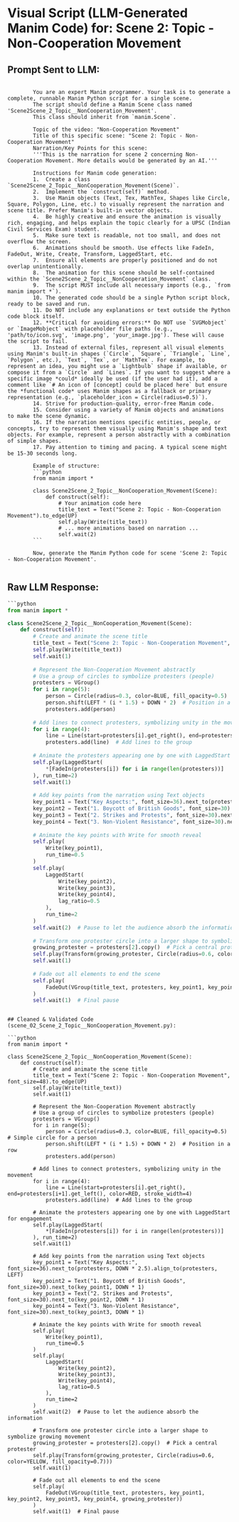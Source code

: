 # Visual Script (LLM-Generated Manim Code) for: Scene 2: Topic - Non-Cooperation Movement

## Prompt Sent to LLM:

```text

        You are an expert Manim programmer. Your task is to generate a complete, runnable Manim Python script for a single scene.
        The script should define a Manim Scene class named 'Scene2Scene_2_Topic__NonCooperation_Movement'.
        This class should inherit from `manim.Scene`.

        Topic of the video: "Non-Cooperation Movement"
        Title of this specific scene: "Scene 2: Topic - Non-Cooperation Movement"
        Narration/Key Points for this scene:
        '''This is the narration for scene 2 concerning Non-Cooperation Movement. More details would be generated by an AI.'''

        Instructions for Manim code generation:
        1.  Create a class `Scene2Scene_2_Topic__NonCooperation_Movement(Scene)`.
        2.  Implement the `construct(self)` method.
        3.  Use Manim objects (Text, Tex, MathTex, Shapes like Circle, Square, Polygon, Line, etc.) to visually represent the narration and scene title. Prefer Manim's built-in vector objects.
        4.  Be highly creative and ensure the animation is visually rich, engaging, and helps explain the topic clearly for a UPSC (Indian Civil Services Exam) student.
        5.  Make sure text is readable, not too small, and does not overflow the screen.
        6.  Animations should be smooth. Use effects like FadeIn, FadeOut, Write, Create, Transform, LaggedStart, etc.
        7.  Ensure all elements are properly positioned and do not overlap unintentionally.
        8.  The animation for this scene should be self-contained within the `Scene2Scene_2_Topic__NonCooperation_Movement` class.
        9.  The script MUST include all necessary imports (e.g., `from manim import *`).
        10. The generated code should be a single Python script block, ready to be saved and run.
        11. Do NOT include any explanations or text outside the Python code block itself.
        12. **Critical for avoiding errors:** Do NOT use `SVGMobject` or `ImageMobject` with placeholder file paths (e.g., 'path/to/icon.svg', 'image.png', 'your_image.jpg'). These will cause the script to fail.
        13. Instead of external files, represent all visual elements using Manim's built-in shapes (`Circle`, `Square`, `Triangle`, `Line`, `Polygon`, etc.), `Text`, `Tex`, or `MathTex`. For example, to represent an idea, you might use a `Lightbulb` shape if available, or compose it from a `Circle` and `Lines`. If you want to suggest where a specific image *could* ideally be used (if the user had it), add a comment like `# An icon of [concept] could be placed here` but ensure the *functional code* uses Manim shapes as a fallback or primary representation (e.g., `placeholder_icon = Circle(radius=0.5)`).
        14. Strive for production-quality, error-free Manim code.
        15. Consider using a variety of Manim objects and animations to make the scene dynamic.
        16. If the narration mentions specific entities, people, or concepts, try to represent them visually using Manim's shape and text objects. For example, represent a person abstractly with a combination of simple shapes.
        17. Pay attention to timing and pacing. A typical scene might be 15-30 seconds long.

        Example of structure:
        ```python
        from manim import *

        class Scene2Scene_2_Topic__NonCooperation_Movement(Scene):
            def construct(self):
                # Your animation code here
                title_text = Text("Scene 2: Topic - Non-Cooperation Movement").to_edge(UP)
                self.play(Write(title_text))
                # ... more animations based on narration ...
                self.wait(2)
        ```
        
        Now, generate the Manim Python code for scene 'Scene 2: Topic - Non-Cooperation Movement'.
        
```

## Raw LLM Response:

```python
```python
from manim import *

class Scene2Scene_2_Topic__NonCooperation_Movement(Scene):
    def construct(self):
        # Create and animate the scene title
        title_text = Text("Scene 2: Topic - Non-Cooperation Movement", font_size=48).to_edge(UP)
        self.play(Write(title_text))
        self.wait(1)
        
        # Represent the Non-Cooperation Movement abstractly
        # Use a group of circles to symbolize protesters (people)
        protesters = VGroup()
        for i in range(5):
            person = Circle(radius=0.3, color=BLUE, fill_opacity=0.5)  # Simple circle for a person
            person.shift(LEFT * (i * 1.5) + DOWN * 2)  # Position in a row
            protesters.add(person)
        
        # Add lines to connect protesters, symbolizing unity in the movement
        for i in range(4):
            line = Line(start=protesters[i].get_right(), end=protesters[i+1].get_left(), color=RED, stroke_width=4)
            protesters.add(line)  # Add lines to the group
        
        # Animate the protesters appearing one by one with LaggedStart for engagement
        self.play(LaggedStart(
            *[FadeIn(protesters[i]) for i in range(len(protesters))]
        ), run_time=2)
        self.wait(1)
        
        # Add key points from the narration using Text objects
        key_point1 = Text("Key Aspects:", font_size=36).next_to(protesters, DOWN * 2.5).align_to(protesters, LEFT)
        key_point2 = Text("1. Boycott of British Goods", font_size=30).next_to(key_point1, DOWN * 1)
        key_point3 = Text("2. Strikes and Protests", font_size=30).next_to(key_point2, DOWN * 1)
        key_point4 = Text("3. Non-Violent Resistance", font_size=30).next_to(key_point3, DOWN * 1)
        
        # Animate the key points with Write for smooth reveal
        self.play(
            Write(key_point1),
            run_time=0.5
        )
        self.play(
            LaggedStart(
                Write(key_point2),
                Write(key_point3),
                Write(key_point4),
                lag_ratio=0.5
            ),
            run_time=2
        )
        self.wait(2)  # Pause to let the audience absorb the information
        
        # Transform one protester circle into a larger shape to symbolize growing movement
        growing_protester = protesters[2].copy()  # Pick a central protester
        self.play(Transform(growing_protester, Circle(radius=0.6, color=YELLOW, fill_opacity=0.7)))
        self.wait(1)
        
        # Fade out all elements to end the scene
        self.play(
            FadeOut(VGroup(title_text, protesters, key_point1, key_point2, key_point3, key_point4, growing_protester))
        )
        self.wait(1)  # Final pause
```
```

## Cleaned & Validated Code (scene_02_Scene_2_Topic__NonCooperation_Movement.py):

```python
from manim import *

class Scene2Scene_2_Topic__NonCooperation_Movement(Scene):
    def construct(self):
        # Create and animate the scene title
        title_text = Text("Scene 2: Topic - Non-Cooperation Movement", font_size=48).to_edge(UP)
        self.play(Write(title_text))
        self.wait(1)
        
        # Represent the Non-Cooperation Movement abstractly
        # Use a group of circles to symbolize protesters (people)
        protesters = VGroup()
        for i in range(5):
            person = Circle(radius=0.3, color=BLUE, fill_opacity=0.5)  # Simple circle for a person
            person.shift(LEFT * (i * 1.5) + DOWN * 2)  # Position in a row
            protesters.add(person)
        
        # Add lines to connect protesters, symbolizing unity in the movement
        for i in range(4):
            line = Line(start=protesters[i].get_right(), end=protesters[i+1].get_left(), color=RED, stroke_width=4)
            protesters.add(line)  # Add lines to the group
        
        # Animate the protesters appearing one by one with LaggedStart for engagement
        self.play(LaggedStart(
            *[FadeIn(protesters[i]) for i in range(len(protesters))]
        ), run_time=2)
        self.wait(1)
        
        # Add key points from the narration using Text objects
        key_point1 = Text("Key Aspects:", font_size=36).next_to(protesters, DOWN * 2.5).align_to(protesters, LEFT)
        key_point2 = Text("1. Boycott of British Goods", font_size=30).next_to(key_point1, DOWN * 1)
        key_point3 = Text("2. Strikes and Protests", font_size=30).next_to(key_point2, DOWN * 1)
        key_point4 = Text("3. Non-Violent Resistance", font_size=30).next_to(key_point3, DOWN * 1)
        
        # Animate the key points with Write for smooth reveal
        self.play(
            Write(key_point1),
            run_time=0.5
        )
        self.play(
            LaggedStart(
                Write(key_point2),
                Write(key_point3),
                Write(key_point4),
                lag_ratio=0.5
            ),
            run_time=2
        )
        self.wait(2)  # Pause to let the audience absorb the information
        
        # Transform one protester circle into a larger shape to symbolize growing movement
        growing_protester = protesters[2].copy()  # Pick a central protester
        self.play(Transform(growing_protester, Circle(radius=0.6, color=YELLOW, fill_opacity=0.7)))
        self.wait(1)
        
        # Fade out all elements to end the scene
        self.play(
            FadeOut(VGroup(title_text, protesters, key_point1, key_point2, key_point3, key_point4, growing_protester))
        )
        self.wait(1)  # Final pause
```
